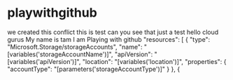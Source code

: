 # playwithgithub
we created this conflict
this is test can you see that 
just a test
hello cloud gurus
My name is tam I am
Playing with github
"resources": [
    {
      "type": "Microsoft.Storage/storageAccounts",
      "name": "[variables('storageAccountName')]",
      "apiVersion": "[variables('apiVersion')]",
      "location": "[variables('location')]",
      "properties": {
        "accountType": "[parameters('storageAccountType')]"
      }
    },
    {
